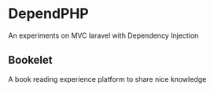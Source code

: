 # DependPHP
An experiments on MVC laravel with Dependency Injection
## Bookelet
A book reading experience platform to share nice knowledge
